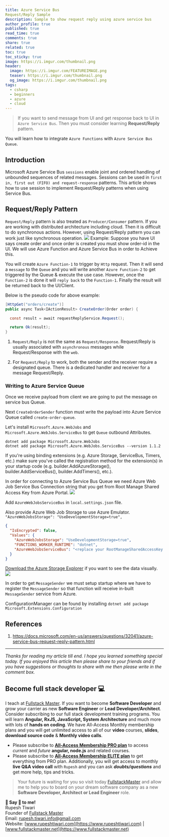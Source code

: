 ```yaml
---
title: Azure Service Bus 
Request/Reply Sample
description: Sample to show request reply using azure service bus
author_profile: true
published: true
read_time: true
comments: true
share: true
related: true
toc: true
toc_sticky: true
image: https://i.imgur.com/thumbnail.png
header:
  image: https://i.imgur.com/FEATUREIMAGE.png
  teaser: https://i.imgur.com/thumbnail.png
  og_image: https://i.imgur.com/thumbnail.png
tags:
  - csharp
  - beginners
  - azure
  - cloud
---
```


> If you want to send message from UI and get response back to UI in `Azure Service Bus`. Then you must consider learning **Request/Reply** pattern.

You will learn how to integrate `Azure Functions` with `Azure Service Bus Queue`.

## Introduction

Microsoft Azure Service Bus `sessions` enable joint and ordered handling of unbounded sequences of related messages. Sessions can be used in `first in, first out (FIFO) and request-response` patterns. This article shows how to use session to implement Request/Reply patterns when using Service Bus.

## Request/Reply Pattern

`Request/Reply` pattern is also treated as `Producer/Consumer` pattern. If you are working with distributed architecture including cloud. Then it is difficult to do synchronous actions. However, using Request/Reply pattern you can work just like synchronous operation.
![](https://imgur.com/hCR7iki.png)
Example: Suppose you have UI says create order and once order is created you must show order-id in the UI. We will use Azure Function and Azure Service Bus in order to Achieve this.

You will create `Azure Function-1` to trigger by `Http` request. Then it will send a `message` to the `Queue` and you will write another `Azure Function-2` to get triggered by the Queue & execute the use case. However, once the `Function-2` is done it will `reply back` to the `Function-1`. Finally the result will be returned back to the UI/Client.

Below is the pseudo code for above example:

```csharp
[HttpGet("orders/create")]
public async Task<IActionResult> CreateOrder(Order order) {

  const result = await requestReplyService.Request();

  return Ok(result);
}
```

1. `Request/Reply` is not the same as `Request/Response`. Request/Reply is usually associated with `asynchronous` messages while Request/Response with the `web`.

2. For `Request/Reply` to work, both the sender and the receiver require a designated queue. There is a dedicated handler and receiver for a message Request/Reply.

### Writing to Azure Service Queue

Once we receive payload from client we are going to put the message on service bus Queue.

Next `CreateOrderSender` function must write the payload into Azure Service Queue called `create-order-queue`.

Let's install `Microsoft.Azure.WebJobs` and `Microsoft.Azure.WebJobs.ServiceBus` to get `Queue` outbound Attributes.

```shell
dotnet add package Microsoft.Azure.WebJobs
dotnet add package Microsoft.Azure.WebJobs.ServiceBus --version 1.1.2
```

If you're using binding extensions (e.g. Azure Storage, ServiceBus, Timers, etc.) make sure you've called the registration method for the extension(s) in your startup code (e.g. builder.AddAzureStorage(), builder.AddServiceBus(), builder.AddTimers(), etc.).

In order for connecting to Azure Service Bus Queue we need Azure Web Job Service Bus Connection string that you get from Root Manage Shared Access Key from Azure Portal. ![](https://imgur.com/KuTiOQf.png)

Add `AzureWebJobsServiceBus` in `local.settings.json` file.

Also provide Azure Web Job Storage to use Azure Emulator. `"AzureWebJobsStorage": "UseDevelopmentStorage=true",`

```json
{
  "IsEncrypted": false,
  "Values": {
    "AzureWebJobsStorage": "UseDevelopmentStorage=true",
    "FUNCTIONS_WORKER_RUNTIME": "dotnet",
    "AzureWebJobsServiceBus": "<replace your RootManageSharedAccessKey here>"
  }
}
```

[Download the Azure Storage Explorer](https://azure.microsoft.com/en-us/features/storage-explorer/) if you want to see the data visually.
![](https://imgur.com/nxJYgUu.png)

In order to get `MessageSender` we must setup startup where we have to register the `MessageSender` so that function will receive in-built `MessageSender` service from Azure.

ConfigurationManager can be found by installing `dotnet add package Microsoft.Extensions.Configuration`

## References

1. https://docs.microsoft.com/en-us/answers/questions/32041/azure-service-bus-request-reply-pattern.html

---

_Thanks for reading my article till end. I hope you learned something special today. If you enjoyed this article then please share to your friends and if you have suggestions or thoughts to share with me then please write in the comment box._

## Become full stack developer 💻

I teach at [Fullstack Master](https://www.fullstackmaster.net). If you want to become **Software Developer** and grow your carrier as new **Software Engineer** or **Lead Developer/Architect**. Consider subscribing to our full stack development training programs. You will learn **Angular, RxJS, JavaScript, System Architecture** and much more with lots of **hands on coding**. We have All-Access Monthly membership plans and you will get unlimited access to all of our **video** courses, **slides**, **download source code** & **Monthly video calls**.

- Please subscribe to **[All-Access Membership PRO plan](https://www.fullstackmaster.net/pro)** to access _current_ and _future_ **angular, node.js** and related courses.
- Please subscribe to **[All-Access Membership ELITE plan](https://www.fullstackmaster.net/elite)** to get everything from PRO plan. Additionally, you will get access to monthly **live Q&A video call** with `Rupesh` and you can ask **_doubts/questions_** and get more help, tips and tricks.

> Your future is waiting for you so visit today [FullstackMaster](www.fullstackmaster.net) and allow me to help you to board on your dream software company as a new **Software Developer, Architect or Lead Engineer** role.

**💖 Say 👋 to me!**
<br>Rupesh Tiwari
<br>Founder of [Fullstack Master](https://www.fullstackmaster.net)
<br>Email: <a href="mailto:rupesh.tiwari.info@gmail.com?subject=Hi">rupesh.tiwari.info@gmail.com</a>
<br>Website: [www.rupeshtiwari.com](https://www.rupeshtiwari.com) | [www.fullstackmaster.net](https://www.fullstackmaster.net)
